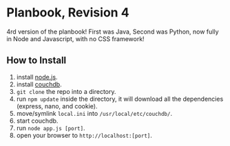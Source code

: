 Planbook, Revision 4
==============
4rd version of the planbook! First was Java, Second was Python, now fully in Node and Javascript, with no CSS framework!


## How to Install

1. install [node.js](http://nodejs.org/).
2. install [couchdb](http://couchdb.apache.org/).
1. `git clone` the repo into a directory.
2. run `npm update` inside the directory, it will download all the dependencies (express, nano, and cookie).
4. move/symlink `local.ini` into `/usr/local/etc/couchdb/`.
5. start couchdb.
6. run `node app.js [port]`.
7. open your browser to `http://localhost:[port]`.